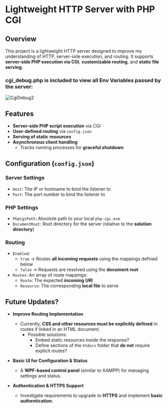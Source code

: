 # Lightweight HTTP Server with PHP CGI

## Overview
This project is a lightweight HTTP server designed to improve my understanding of HTTP, server-side execution, and routing. It supports **server-side PHP execution via CGI**, **customizable routing**, and **static file serving**.

### cgi_debug.php is included to view all Env Variables passed by the server:
![CgiDebug2](https://github.com/user-attachments/assets/844b7255-823b-4aff-b580-851c9b1b3cf4)

## Features
- **Server-side PHP script execution** via CGI
- **User-defined routing** via `config.json`
- **Serving of static resources**
- **Asynchronous client handling**
  - Tracks running processes for **graceful shutdown**

## Configuration (`config.json`)

### **Server Settings**
- `Host`: The IP or hostname to bind the listener to
- `Port`: The port number to bind the listener to

### **PHP Settings**
- `PhpCgiPath`: Absolute path to your local `php-cgi.exe`
- `DocumentRoot`: Root directory for the server (relative to the **solution directory**)

### **Routing**
- `Enabled`:  
  - `true` → Routes **all incoming requests** using the mappings defined below  
  - `false` → Requests are resolved using the **document root**
- `Routes`: An array of route mappings:
  - `Route`: The expected **incoming URI**
  - `Resource`: The corresponding **local file** to serve

## **Future Updates?**
- **Improve Routing Implementation**  
  - Currently, **CSS and other resources must be explicitly defined** in routes if linked in an HTML document.  
    - Possible solutions:
      - Embed static resources inside the response?
      - Define sections of the `htdocs` folder that **do not** require explicit routes?
  
- **Basic UI for Configuration & Status**  
  - A **WPF-based control panel** (similar to XAMPP) for managing settings and status.

- **Authentication & HTTPS Support**  
  - Investigate requirements to upgrade to **HTTPS** and implement **basic authentication**.
